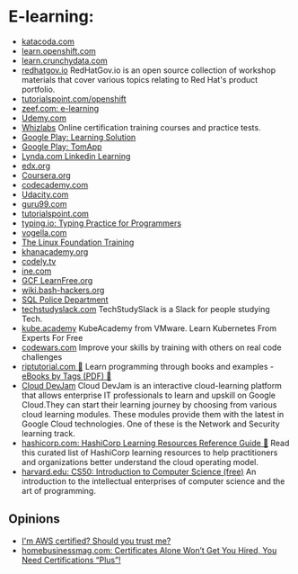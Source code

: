 # E-learning:
* [katacoda.com](https://www.katacoda.com/)
* [learn.openshift.com](https://learn.openshift.com/)
* [learn.crunchydata.com](https://learn.crunchydata.com/)
* [redhatgov.io](http://redhatgov.io) RedHatGov.io is an open source collection of workshop materials that cover various topics relating to Red Hat's product portfolio.
* [tutorialspoint.com/openshift](https://www.tutorialspoint.com/openshift/)
* [zeef.com: e-learning](https://e-learning.zeef.com/tracy.parish)
* [Udemy.com](https://www.udemy.com/)
* [Whizlabs](https://www.whizlabs.com/) Online certification training courses and practice tests.
* [Google Play: Learning Solution](https://play.google.com/store/apps/developer?id=Learning+Solution)
* [Google Play: TomApp](https://play.google.com/store/apps/developer?id=TomApp)
* [Lynda.com Linkedin Learning](https://www.lynda.com/)
* [edx.org](https://www.edx.org/)
* [Coursera.org](https://www.coursera.org)
* [codecademy.com](https://www.codecademy.com/)
* [Udacity.com](https://eu.udacity.com/)
* [guru99.com](https://www.guru99.com/)
* [tutorialspoint.com](http://www.tutorialspoint.com/)
* [typing.io: Typing Practice for Programmers](https://typing.io/)
* [vogella.com](http://www.vogella.com/tutorials/)
* [The Linux Foundation Training](https://training.linuxfoundation.org/resources/)
* [khanacademy.org](https://www.khanacademy.org/)
* [codely.tv](https://codely.tv/)
* [ine.com](https://ine.com/)
* [GCF LearnFree.org](https://edu.gcfglobal.org/en/)
* [wiki.bash-hackers.org](https://wiki.bash-hackers.org/)
* [SQL Police Department](https://sqlpd.com/)
* [techstudyslack.com](https://techstudyslack.com/) TechStudySlack is a Slack for people studying Tech.
* [kube.academy](https://kube.academy/) KubeAcademy from VMware. Learn Kubernetes From Experts For Free
* [codewars.com](https://www.codewars.com) Improve your skills by training with others on real code challenges
* [riptutorial.com 🌟](https://riptutorial.com/) Learn programming through books and examples - [eBooks by Tags (PDF) 🌟](https://riptutorial.com/ebook)
* [Cloud DevJam](https://www.techgig.com/googlecloud) Cloud DevJam is an interactive cloud-learning platform that allows enterprise IT professionals to learn and upskill on Google Cloud.​They can start their learning journey by choosing from various cloud learning modules. These modules provide them with the latest in Google Cloud technologies. One of these is the Network and Security learning track.
* [hashicorp.com: HashiCorp Learning Resources Reference Guide 🌟](https://www.hashicorp.com/blog/hashicorp-learning-resources-reference-guide) Read this curated list of HashiCorp learning resources to help practitioners and organizations better understand the cloud operating model.
* [harvard.edu: CS50: Introduction to Computer Science (free)](https://pll.harvard.edu/course/cs50-introduction-computer-science) An introduction to the intellectual enterprises of computer science and the art of programming.

## Opinions
* [I'm AWS certified? Should you trust me?](https://code.joejag.com/2021/i-am-aws-certified-should-you-trust-me.html)
* [homebusinessmag.com: Certificates Alone Won’t Get You Hired, You Need Certifications “Plus”!](https://homebusinessmag.com/businesses/success-tips/certificates-alone-wont-get-hired-need-certifications-plus/)